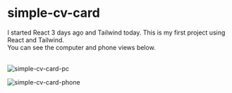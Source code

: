 # simple-cv-card
I started React 3 days ago and Tailwind today. This is my first project using React and Tailwind. 
<br>
You can see the computer and phone views below. <br> <br>

![simple-cv-card-pc](https://github.com/MetinKb/simple-cv-card/assets/114526516/4f833498-72c4-4cea-8131-85d33f3aa784)


![simple-cv-card-phone](https://github.com/MetinKb/simple-cv-card/assets/114526516/69a713e6-5072-4b57-a730-e2faadaf9f2e)

